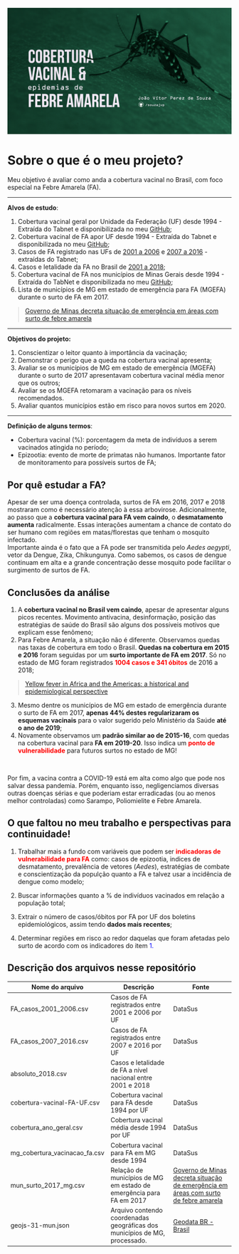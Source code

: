 ![img](https://raw.githubusercontent.com/souzajvp/data_science_bootcamp/main/modulo_02/Prancheta%204.png)
# Sobre o que é o meu projeto?

Meu objetivo é avaliar como anda a cobertura vacinal no Brasil, com foco especial na Febre Amarela (FA).
***

**Alvos de estudo**:
1. Cobertura vacinal geral por Unidade da Federação (UF) desde 1994 - Extraída do Tabnet e disponibilizada no meu [GitHub](https://github.com/souzajvp/data_science_bootcamp/blob/main/modulo_02/cobertura_ano_geral.csv);
2. Cobertura vacinal de FA apor UF desde 1994 - Extraída do Tabnet e disponibilizada no meu [GitHub](https://github.com/souzajvp/data_science_bootcamp/blob/main/modulo_02/cobertura-vacinal-FA-UF.csv);
3. Casos de FA registrado nas UFs de [2001 a 2006](https://github.com/souzajvp/data_science_bootcamp/blob/main/modulo_02/FA_casos_2001_2006.csv) e [2007 a 2016](https://github.com/souzajvp/data_science_bootcamp/blob/main/modulo_02/FA_casos_2007_2016.csv) - extraídas do Tabnet;
4. Casos e letalidade da FA no Brasil de [2001 a 2018](https://github.com/souzajvp/data_science_bootcamp/blob/main/modulo_02/absoluto_2018.csv);
5. Cobertura vacinal de FA nos municípios de Minas Gerais desde 1994 - Extraída do TabNet e disponibilizada no meu [GitHub](https://github.com/souzajvp/data_science_bootcamp/blob/main/modulo_02/mg_cobertura_vacinacao_fa.csv);
6. Lista de municípios de MG em estado de emergência para FA (MGEFA) durante o surto de FA em 2017.
>[Governo de Minas decreta situação de emergência em áreas com surto de febre amarela](https://g1.globo.com/minas-gerais/noticia/governo-de-minas-decreta-situacao-de-emergencia-em-areas-com-surto-de-febre-amarela.ghtml)
***
**Objetivos do projeto:**<br>
1. Conscientizar o leitor quanto à importância da vacinação;
2. Demonstrar o perigo que a queda na cobertura vacinal apresenta;
3. Avaliar se os municípios de MG em estado de emergência (MGEFA) durante o surto de 2017 apresentavam cobertura vacinal média menor que os outros;
4. Avaliar se os MGEFA retomaram a vacinação para os níveis recomendados.
5. Avaliar quantos municípios estão em risco para novos surtos em 2020.
*** 
**Definição de alguns termos**:
* Cobertura vacinal (%): porcentagem da meta de indivíduos a serem vacinados atingida no período;
* Epizootia: evento de morte de primatas não humanos. Importante fator de monitoramento para possíveis surtos de FA;

## Por quê estudar a FA? <br>
Apesar de ser uma doença controlada, surtos de FA em 2016, 2017 e 2018 mostraram como é necessário atenção à essa arbovirose. Adicionalmente, ao passo que a **cobertura vacinal para FA vem caindo**, o **desmatamento aumenta** radicalmente. Essas interações aumentam a chance de contato do ser humano com regiões em matas/florestas que tenham o mosquito infectado. <br>
Importante ainda é o fato que a FA pode ser transmitida pelo *Aedes aegypti*, vetor da Dengue, Zika, Chikungunya. Como sabemos, os casos de dengue continuam em alta e a grande concentração desse mosquito pode facilitar o surgimento de surtos de FA.

## Conclusões da análise

1. A **cobertura vacinal no Brasil vem caindo**, apesar de apresentar alguns picos recentes. Movimento antivacina, desinformação, posição das estratégias de saúde do Brasil são alguns dos possíveis motivos que explicam esse fenômeno; <br>
2. Para Febre Amarela, a situação não é diferente. Observamos quedas nas taxas de cobertura em todo o Brasil. **Quedas na cobertura em 2015 e 2016** foram seguidas por um  **surto importante de FA em 2017**. Só no estado de MG foram registrados <font color='red'> **1004 casos e 341 óbitos** </font> de 2016 a 2018;
> [Yellow fever in Africa and the Americas: a historical and epidemiological perspective](https://www.scielo.br/scielo.php?script=sci_arttext&pid=S1678-91992018000100207#B2)
3. Mesmo dentre os municípios de MG em estado de emergência durante o surto de FA em 2017, **apenas 44% destes regularizaram os esquemas vacinais** para o valor sugerido pelo Ministério da Saúde **até o ano de 2019**; 
4. Novamente observamos um **padrão similar ao de 2015-16**, com quedas na cobertura vacinal para **FA em 2019-20**. Isso indica um <font color='red'> **ponto de vulnerabilidade** </font> para futuros surtos no estado de MG!
<br>

Por fim, a vacina contra a COVID-19 está em alta como algo que pode nos salvar dessa pandemia. Porém, enquanto isso, negligenciamos diversas outras doenças sérias e que poderiam estar erradicadas (ou ao menos melhor controladas) como Sarampo, Poliomielite e Febre Amarela. <br>

## O que faltou no meu trabalho e perspectivas para continuidade!

1. Trabalhar mais a fundo com variáveis que podem ser <font color='red'> **indicadoras de vulnerabilidade para FA** </font> como: casos de epizootia, indices de desmatamento, prevalência de vetores (*Aedes*), estratégias de combate e conscientização da populção quanto a FA e talvez usar a incidência de dengue como modelo;

2. Buscar informações quanto a % de indivíduos vacinados em relação a população total;

3. Extrair o número de casos/óbitos por FA por UF dos boletins epidemiológicos, assim tendo **dados mais recentes**;

4. Determinar regiões em risco ao redor daquelas que foram afetadas pelo surto de acordo com os indicadores do item <font color='blue'> 1. </font>

## Descrição dos arquivos nesse repositório

| Nome do arquivo               | Descrição                                                                  | Fonte                                                                                                                                                                                                                      |
|-------------------------------|----------------------------------------------------------------------------|----------------------------------------------------------------------------------------------------------------------------------------------------------------------------------------------------------------------------|
| FA_casos_2001_2006.csv        | Casos de FA registrados entre 2001 e 2006 por UF                           | DataSus                                                                                                                                                                                                                    |
| FA_casos_2007_2016.csv        | Casos de FA registrados entre 2007 e 2016 por UF                           | DataSus                                                                                                                                                                                                                    |
| absoluto_2018.csv             | Casos e letalidade de FA a nível nacional entre 2001 e 2018                |                                                                                                                                                                                                                            |
| cobertura-vacinal-FA-UF.csv   | Cobertura vacinal para FA desde 1994 por UF                                | DataSus                                                                                                                                                                                                                    |
| cobertura_ano_geral.csv       | Cobertura vacinal média desde 1994 por UF                                  | DataSus                                                                                                                                                                                                                    |
| mg_cobertura_vacinacao_fa.csv | Cobertura vacinal para FA em MG desde 1994                                 | DataSus                                                                                                                                                                                                                    |
| mun_surto_2017_mg.csv         | Relação de municípios de MG em estado de emergência para FA em 2017        | [Governo de Minas decreta situação de emergência em áreas com surto de febre amarela](https://g1.globo.com/minas-gerais/noticia/governo-de-minas-decreta-situacao-de-emergencia-em-areas-com-surto-de-febre-amarela.ghtml) |
| geojs-31-mun.json             | Arquivo contendo coordenadas geográficas dos municípios de MG, processado. | [Geodata BR - Brasil](https://github.com/tbrugz/geodata-br)                                                                                                                                                                |
